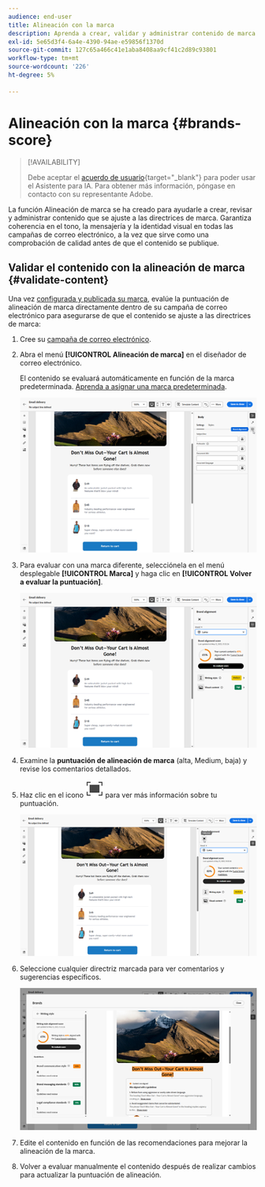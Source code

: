 ```yaml
---
audience: end-user
title: Alineación con la marca
description: Aprenda a crear, validar y administrar contenido de marca mediante la puntuación de marca.
exl-id: 5e65d3f4-6a4e-4390-94ae-e59856f1370d
source-git-commit: 127c65a466c41e1aba8408aa9cf41c2d89c93801
workflow-type: tm+mt
source-wordcount: '226'
ht-degree: 5%

---
```


# Alineación con la marca {#brands-score}

>[!AVAILABILITY]
>
>Debe aceptar el [acuerdo de usuario](https://www.adobe.com/legal/licenses-terms/adobe-dx-gen-ai-user-guidelines.html){target="_blank"} para poder usar el Asistente para IA. Para obtener más información, póngase en contacto con su representante Adobe.

La función Alineación de marca se ha creado para ayudarle a crear, revisar y administrar contenido que se ajuste a las directrices de marca. Garantiza coherencia en el tono, la mensajería y la identidad visual en todas las campañas de correo electrónico, a la vez que sirve como una comprobación de calidad antes de que el contenido se publique.

## Validar el contenido con la alineación de marca {#validate-content}

Una vez [configurada y publicada su marca](brands.md), evalúe la puntuación de alineación de marca directamente dentro de su campaña de correo electrónico para asegurarse de que el contenido se ajuste a las directrices de marca:

1. Cree su [campaña de correo electrónico](../email/create-email.md).

1. Abra el menú **[!UICONTROL Alineación de marca]** en el diseñador de correo electrónico.

   El contenido se evaluará automáticamente en función de la marca predeterminada. [Aprenda a asignar una marca predeterminada](brands.md).

   ![](assets/brand-score-1.png)

1. Para evaluar con una marca diferente, selecciónela en el menú desplegable **[!UICONTROL Marca]** y haga clic en **[!UICONTROL Volver a evaluar la puntuación]**.

   ![](assets/brand-score-2.png)

1. Examine la **puntuación de alineación de marca** (alta, Medium, baja) y revise los comentarios detallados.

1. Haz clic en el icono ![Dive image alt text](assets/do-not-localize/Smock_FullScreen_18_N.svg "Pantalla completa") para ver más información sobre tu puntuación.

   ![](assets/brand-score-3.png)

1. Seleccione cualquier directriz marcada para ver comentarios y sugerencias específicos.

   ![](assets/brand-score-4.png)

1. Edite el contenido en función de las recomendaciones para mejorar la alineación de la marca.

1. Volver a evaluar manualmente el contenido después de realizar cambios para actualizar la puntuación de alineación.
